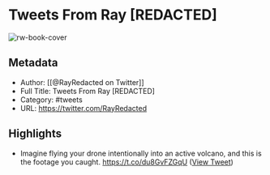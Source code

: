 # Tweets From Ray [REDACTED]

![rw-book-cover](https://pbs.twimg.com/profile_images/1812392670368567296/yDCYlwk7.jpg)

## Metadata
- Author: [[@RayRedacted on Twitter]]
- Full Title: Tweets From Ray [REDACTED]
- Category: #tweets
- URL: https://twitter.com/RayRedacted

## Highlights
- Imagine flying your drone intentionally into an active volcano, and this is the footage you caught. https://t.co/du8GvFZGqU ([View Tweet](https://twitter.com/RayRedacted/status/1400326097477197828))
